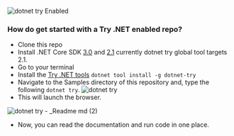 ![dotnet try Enabled](https://img.shields.io/badge/Try_.NET-Enabled-501078.svg)

### How do get started with a Try .NET enabled repo?
- Clone this repo
- Install .NET Core SDK [3.0](https://dotnet.microsoft.com/download/dotnet-core/3.0) and [2.1](https://dotnet.microsoft.com/download/dotnet-core/2.1) currently dotnet try global tool targets 2.1. 
- Go to your terminal 
- Install the [Try .NET tools]()
`dotnet tool install -g dotnet-try`
- Navigate to the Samples directory of this repository and, type the following  `dotnet try`.
![dotnet try](https://user-images.githubusercontent.com/2546640/57164943-ab35f080-6dc3-11e9-8230-ee521e00e428.gif)
- This will launch the browser.

![dotnet try -  _Readme md (2)](https://user-images.githubusercontent.com/2546640/57165217-737b7880-6dc4-11e9-8b4e-0e70966ac03d.gif)

- Now, you can read the documentation and run code in one place.
